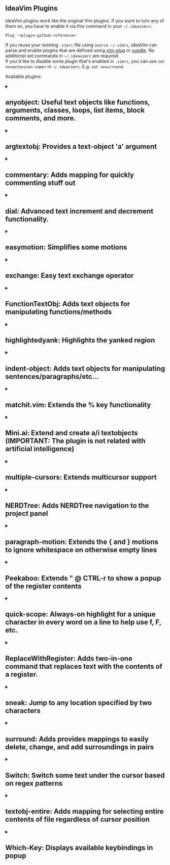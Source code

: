 IdeaVim Plugins
--------------------

IdeaVim plugins work like the original Vim plugins. If you want to turn any of them on, you have to enable it via this command in your `~/.ideavimrc`:

```
Plug '<plugin-github-reference>'
```

If you reuse your existing `.vimrc` file using `source ~/.vimrc`, IdeaVim can parse and enable plugins that are defined
using [vim-plug](https://github.com/junegunn/vim-plug) or [vundle](https://github.com/VundleVim/Vundle.vim).
No additional set commands in `~/.ideavimrc` are required.  
If you'd like to disable some plugin that's enabled in `.vimrc`, you can use `set no<extension-name>`
in `~/.ideavimrc`. E.g. `set nosurround`.

Available plugins:

<details>
<summary><h2>anyobject: Useful text objects like functions, arguments, classes, loops, list items, block comments, and more.</h2></summary>

### Summary:
An extension for IdeaVim plugin that adds useful text objects to improve your productivity on JetBrains IDEs.

Text objects allow a more efficient way of communicating edition or selection actions in the editor. Instead of thinking in terms of characters, words, lines, or paragraphs, use more advance text constructs like quoted text, text between brackets, items in a collection, or programming language constructs like arguments, classes, functions, loops, or comments.

By Ricardo Rodriguez

### Setup

Add `set anyobject` to your `~/.ideavimrc` file, then run `:source ~/.ideavimrc`
or restart the IDE.

### Instructions

[https://plugins.jetbrains.com/plugin/28333-vim-anyobject](https://plugins.jetbrains.com/plugin/28333-vim-anyobject)
</details>
<details>
<summary><h2>argtextobj: Provides a text-object 'a' argument</h2></summary>

Original plugin: [argtextobj.vim](https://www.vim.org/scripts/script.php?script_id=2699).

### Summary:
This plugin provides a text-object 'a' (argument). 
You can d(elete), c(hange), v(select)... an argument or inner argument in familiar ways.

That is, such as 'daa'(delete-an-argument) 'cia'(change-inner-argument) 'via'(select-inner-argument).
What this script does is more than just typing

F,dt,

because it recognizes inclusion relationship of parentheses.

### Setup:
- Add the following command to `~/.ideavimrc`: `Plug 'vim-scripts/argtextobj.vim'`
    <details>
      <summary>Alternative syntax</summary>
      <code>Plugin 'vim-scripts/argtextobj.vim'</code>
      <br/>
      <code>Plug 'https://github.com/vim-scripts/argtextobj.vim'</code>
      <br/>
      <code>Plug 'argtextobj.vim'</code>
      <br/>
      <code>Plug 'https://www.vim.org/scripts/script.php?script_id=2699'</code>
      <br/>
      <code>set argtextobj</code>
      </details>

### Instructions

By default, only the arguments inside parenthesis are considered. To extend the functionality
to other types of brackets, set `g:argtextobj_pairs` variable to a comma-separated
list of colon-separated pairs (same as VIM's `matchpairs` option), like
`let g:argtextobj_pairs="(:),{:},<:>"`. The order of pairs matters when
handling symbols that can also be operators: `func(x << 5, 20) >> 17`. To handle
this syntax parenthesis, must come before angle brackets in the list.

https://www.vim.org/scripts/script.php?script_id=2699

</details>

<details>
<summary><h2>commentary: Adds mapping for quickly commenting stuff out</h2></summary>

By [Daniel Leong](https://github.com/dhleong)  
Original plugin: [commentary.vim](https://github.com/tpope/vim-commentary).

### Summary:
Comment stuff out. 
Use gcc to comment out a line (takes a count), gc to comment out the target of a motion 
(for example, gcap to comment out a paragraph), gc in visual mode to comment out the selection, 
and gc in operator pending mode to target a comment. 
You can also use it as a command, either with a range like :7,17Commentary, 
or as part of a :global invocation like with :g/TODO/Commentary. 
That's it.

### Setup:
- Add the following command to `~/.ideavimrc`: `Plug 'tpope/vim-commentary'`
    <details>
      <summary>Alternative syntax</summary>
      <code>Plugin 'tpope/vim-commentary'</code>
      <br/>
      <code>Plug 'https://github.com/tpope/vim-commentary'</code>
      <br/>
      <code>Plug 'vim-commentary'</code>
      <br/>
      <code>Plug 'tcomment_vim'</code>
      <br/>
      <code>set commentary</code>
      </details>

### Instructions

https://github.com/tpope/vim-commentary/blob/master/doc/commentary.txt

</details>

<details>
<summary><h2>dial: Advanced text increment and decrement functionality.</h2></summary>

### Summary:
IdeaVim extension with advanced text increment and decrement functionality. It enhances the standard increment/decrement functionality found in Vim editors by adding support for complex text patterns beyond simple numbers.

Cycle through related values from various text elements, including numbers, dates, boolean values, operators, and programming language-specific keywords.

By Ricardo Rodriguez

### Setup

Add `set dial` to your `~/.ideavimrc` file, then run `:source ~/.ideavimrc`
or restart the IDE.

### Instructions

[https://plugins.jetbrains.com/plugin/28237-vim-dial](https://plugins.jetbrains.com/plugin/28237-vim-dial)
</details>


<details>
<summary><h2>easymotion: Simplifies some motions</h2></summary>
   
Original plugin: [vim-easymotion](https://github.com/easymotion/vim-easymotion).

### Summary:
EasyMotion provides a much simpler way to use some motions in vim. 
It takes the \<number> out of \<number>w or \<number>f{char} by highlighting all possible choices 
and allowing you to press one key to jump directly to the target.

### Setup:
- Install [IdeaVim-EasyMotion](https://plugins.jetbrains.com/plugin/13360-ideavim-easymotion/)
      and [AceJump](https://plugins.jetbrains.com/plugin/7086-acejump/) plugins.
- Add the following command to `~/.ideavimrc`: `Plug 'easymotion/vim-easymotion'`
    <details>
      <summary>Alternative syntax</summary>
      <code>Plugin 'easymotion/vim-easymotion'</code>
      <br/>
      <code>Plug 'https://github.com/easymotion/vim-easymotion'</code>
      <br/>
      <code>Plug 'vim-easymotion'</code>
      <br/>
      <code>set easymotion</code>
      </details>
   
### Instructions
   
All commands with the mappings are supported. See the [full list of supported commands](https://github.com/AlexPl292/IdeaVim-EasyMotion#supported-commands).

</details>

<details>
<summary><h2>exchange: Easy text exchange operator</h2></summary>

By [fan-tom](https://github.com/fan-tom)  
Original plugin: [vim-exchange](https://github.com/tommcdo/vim-exchange).

### Summary:
Easy text exchange operator for Vim.

### Setup:
- Add the following command to `~/.ideavimrc`: `Plug 'tommcdo/vim-exchange'`
    <details>
      <summary>Alternative syntax</summary>
      <code>Plugin 'tommcdo/vim-exchange'</code>
      <br/>
      <code>Plug 'https://github.com/tommcdo/vim-exchange'</code>
      <br/>
      <code>Plug 'vim-exchange'</code>
      <br/>
      <code>set exchange</code>
      </details>

### Instructions

https://github.com/tommcdo/vim-exchange/blob/master/doc/exchange.txt

</details>

<details>
<summary><h2>FunctionTextObj: Adds text objects for manipulating functions/methods</h2></summary>

By Julien Phalip

### Summary:
An extension for IdeaVim that adds text objects for manipulating functions/methods in your code. 
Similar to how iw operates on words or i" operates on quoted strings, 
this plugin provides if and af to operate on functions

### Setup

Add `set functiontextobj` to your `~/.ideavimrc` file, then run `:source ~/.ideavimrc`
or restart the IDE.

### Instructions

https://plugins.jetbrains.com/plugin/25897-vim-functiontextobj
</details>

<details>
<summary><h2>highlightedyank: Highlights the yanked region</h2></summary>

By [KostkaBrukowa](https://github.com/KostkaBrukowa)  
Original plugin: [vim-highlightedyank](https://github.com/machakann/vim-highlightedyank).

### Summary:
Make the yanked region apparent!

### Setup:
- Add the following command to `~/.ideavimrc`: `Plug 'machakann/vim-highlightedyank'`
    <details>
      <summary>Alternative syntax</summary>
      <code>Plugin 'machakann/vim-highlightedyank'</code>
      <br/>
      <code>Plug 'https://github.com/machakann/vim-highlightedyank'</code>
      <br/>
      <code>Plug 'vim-highlightedyank'</code>
      <br/>
      <code>set highlightedyank</code>
      </details>

### Instructions

If you want to optimize highlight duration, assign a time in milliseconds:  
`let g:highlightedyank_highlight_duration = "1000"`  
A negative number makes the highlight persistent.

If you want to change background color of highlight you can provide the rgba of the color you want e.g.  
`let g:highlightedyank_highlight_color = "rgba(160, 160, 160, 155)"`

If you want to change text color of highlight you can provide the rgba of the color you want e.g.  
`let g:highlightedyank_highlight_foreground_color = "rgba(0, 0, 0, 255)"`

https://github.com/machakann/vim-highlightedyank/blob/master/doc/highlightedyank.txt

</details>

<details>
<summary><h2>indent-object: Adds text objects for manipulating sentences/paragraphs/etc...</h2></summary>

By [Shrikant Sharat Kandula](https://github.com/sharat87)  
Original plugin: [vim-indent-object](https://github.com/michaeljsmith/vim-indent-object).

### Summary:
Vim text objects provide a convenient way to select and operate on various types of objects. 
These objects include regions surrounded by various types of brackets and various parts of language 
(ie sentences, paragraphs, etc).

### Setup:
- Add the following command to `~/.ideavimrc`: `Plug 'michaeljsmith/vim-indent-object'`
    <details>
      <summary>Alternative syntax</summary>
      <code>Plugin 'michaeljsmith/vim-indent-object'</code>
      <br/>
      <code>Plug 'https://github.com/michaeljsmith/vim-indent-object'</code>
      <br/>
      <code>Plug 'vim-indent-object'</code>
      <br/>
      <code>set textobj-indent</code>
      </details>

### Instructions

https://github.com/michaeljsmith/vim-indent-object/blob/master/doc/indent-object.txt

</details>

<details>
<summary><h2>matchit.vim: Extends the % key functionality</h2></summary>

By [Martin Yzeiri](https://github.com/myzeiri)
Original plugin: [matchit.vim](https://github.com/chrisbra/matchit).

### Summary:
In Vim, as in plain vi, the percent key, |%|, jumps the cursor from a brace, bracket, or paren to its match. 
This can be configured with the 'matchpairs' option. 
The matchit plugin extends this in several ways...

### Setup:
- Add the following command to `~/.ideavimrc`: `packadd matchit`
    <details>
      <summary>Alternative syntax</summary>
      <code>Plug 'vim-matchit'</code>
      <br/>
      <code>Plug 'chrisbra/matchit'</code>
      <br/>
      <code>set matchit</code>
      </details>

### Instructions

https://github.com/adelarsq/vim-matchit/blob/master/doc/matchit.txt

</details>

<details>
<summary><h2>Mini.ai: Extend and create a/i textobjects (IMPORTANT: The plugin is not related with artificial intelligence)</h2></summary>

### Summary:
Extend and create a/i textobjects

### Features:
Provides additional text object motions for handling quotes and brackets. The following motions are included:

- aq: Around any quotes.
- iq: Inside any quotes.
- ab: Around any parentheses, curly braces, and square brackets.
- ib: Inside any parentheses, curly braces, and square brackets.

Original plugin: [mini.ai](https://github.com/echasnovski/mini.ai).

### Setup:
- Add the following command to `~/.ideavimrc`: `set mini-ai`

</details>

<details>
<summary><h2>multiple-cursors: Extends multicursor support</h2></summary>

Original plugin: [vim-multiple-cursors](https://github.com/terryma/vim-multiple-cursors).

### Setup:
- Add the following command to `~/.ideavimrc`: `Plug 'terryma/vim-multiple-cursors'`
    <details>
      <summary>Alternative syntax</summary>
      <code>Plugin 'terryma/vim-multiple-cursors'</code>
      <br/>
      <code>Plug 'https://github.com/terryma/vim-multiple-cursors'</code>
      <br/>
      <code>Plug 'vim-multiple-cursors'</code>
      <br/>
      <code>set multiple-cursors</code>
      </details>

### Instructions

At the moment, the default key binds for this plugin do not get mapped correctly in IdeaVim (see [VIM-2178](https://youtrack.jetbrains.com/issue/VIM-2178)). To enable the default key binds, add the following to your `.ideavimrc` file...

```
" Remap multiple-cursors shortcuts to match terryma/vim-multiple-cursors
nmap <C-n> <Plug>NextWholeOccurrence
xmap <C-n> <Plug>NextWholeOccurrence
nmap g<C-n> <Plug>NextOccurrence
xmap g<C-n> <Plug>NextOccurrence
xmap <C-x> <Plug>SkipOccurrence
xmap <C-p> <Plug>RemoveOccurrence

" Note that the default <A-n> and g<A-n> shortcuts don't work on Mac due to dead keys.
" <A-n> is used to enter accented text e.g. ñ
" Feel free to pick your own mappings that are not affected. I like to use <leader>
nmap <leader><C-n> <Plug>AllWholeOccurrences
xmap <leader><C-n> <Plug>AllWholeOccurrences
nmap <leader>g<C-n> <Plug>AllOccurrences
xmap <leader>g<C-n> <Plug>AllOccurrences
```

</details>

<details>
<summary><h2>NERDTree: Adds NERDTree navigation to the project panel</h2></summary>
   
Original plugin: [NERDTree](https://github.com/preservim/nerdtree).

### Summary:
Adds NERDTree navigation to the project panel. 
   
### Setup:
- Add the following command to `~/.ideavimrc`: `Plug 'preservim/nerdtree'`
    <details>
      <summary>Alternative syntax</summary>
      <code>Plugin 'preservim/nerdtree'</code>
      <br/>
      <code>Plug 'https://github.com/preservim/nerdtree'</code>
      <br/>
      <code>Plug 'nerdtree'</code>
      <br/>
      <code>set NERDTree</code>
      </details>
   
### Instructions
   
[See here](NERDTree-support.md).

</details>

<details>
<summary><h2>paragraph-motion: Extends the { and } motions to ignore whitespace on otherwise empty lines</h2></summary>

Original plugin: [vim-paragraph-motion](https://github.com/dbakker/vim-paragraph-motion).

### Summary:
Normally the { and } motions only match completely empty lines. 
With this plugin lines that only contain whitespace are also matched.

### Setup:
- Add the following command to `~/.ideavimrc`: `Plug 'dbakker/vim-paragraph-motion'`
    <details>
      <summary>Alternative syntax</summary>
      <code>Plugin 'dbakker/vim-paragraph-motion'</code>
      <br/>
      <code>Plug 'https://github.com/dbakker/vim-paragraph-motion'</code>
      <br/>
      <code>Plug 'vim-paragraph-motion'</code>
      <br/>
      <code>Plug 'https://github.com/vim-scripts/Improved-paragraph-motion'</code>
      <br/>
      <code>Plug 'vim-scripts/Improved-paragraph-motion'</code>
      <br/>
      <code>Plug 'Improved-paragraph-motion'</code>
      <br/>
      <code>set vim-paragraph-motion</code>
      </details>

### Instructions

https://github.com/dbakker/vim-paragraph-motion#vim-paragraph-motion

</details>

<details>
<summary><h2>Peekaboo: Extends " @ CTRL-r to show a popup of the register contents</h2></summary>

By Julien Phalip  
Original plugin: [vim-peekaboo](https://github.com/junegunn/vim-peekaboo).

### Summary:
Peekaboo extends " and @ in normal mode and <CTRL-R> in insert mode so you can see the contents of the registers.

### Setup

Add `set peekaboo` to your `~/.ideavimrc` file, then run `:source ~/.ideavimrc`
or restart the IDE.

### Instructions

https://plugins.jetbrains.com/plugin/25776-vim-peekaboo
</details>

<details>
<summary><h2>quick-scope: Always-on highlight for a unique character in every word on a line to help use f, F, etc.</h2></summary>

Original plugin: [quick-scope](https://github.com/unblevable/quick-scope).

### Summary:
An always-on highlight for a unique character in every word on a line to help you use f, F, and family.

This plugin should help you get to any word on a line in two or three keystrokes with Vim's built-in f<char> 
(which moves your cursor to <char>).

### Setup:
- Install [IdeaVim-Quickscope](https://plugins.jetbrains.com/plugin/19417-ideavim-quickscope) plugin.
- Add the following command to `~/.ideavimrc`: `set quickscope`

### Instructions

https://plugins.jetbrains.com/plugin/19417-ideavim-quickscope

</details>

<details>
<summary><h2>ReplaceWithRegister: Adds two-in-one command that replaces text with the contents of a register.</h2></summary>

By [igrekster](https://github.com/igrekster)  
Original plugin: [ReplaceWithRegister](https://github.com/vim-scripts/ReplaceWithRegister).

### Summary:
This plugin offers a two-in-one command that replaces text covered by a
{motion}, entire line(s) or the current selection with the contents of a
register; the old text is deleted into the black-hole register, i.e. it's
gone. (But of course, the command can be easily undone.)

### Setup:
- Add the following command to `~/.ideavimrc`: `Plug 'vim-scripts/ReplaceWithRegister'`
    <details>
      <summary>Alternative syntax</summary>
      <code>Plugin 'vim-scripts/ReplaceWithRegister'</code>
      <br/>
      <code>Plug 'ReplaceWithRegister'</code>
      <br/>
      <code>Plug 'https://github.com/inkarkat/vim-ReplaceWithRegister'</code>
      <br/>
      <code>Plug 'inkarkat/vim-ReplaceWithRegister'</code>
      <br/>
      <code>Plug 'vim-ReplaceWithRegister'</code>
      <br/>
      <code>Plug 'https://www.vim.org/scripts/script.php?script_id=2703'</code>
      <br/>
      <code>set ReplaceWithRegister</code>
      </details>

### Instructions

https://github.com/vim-scripts/ReplaceWithRegister/blob/master/doc/ReplaceWithRegister.txt

</details>

<details>
<summary><h2>sneak: Jump to any location specified by two characters</h2></summary>

<img src="images/sneakIcon.svg" width="80" height="80" alt="icon"/>  

By [Mikhail Levchenko](https://github.com/Mishkun)  
Original repository with the plugin: https://github.com/Mishkun/ideavim-sneak  
Original plugin: [vim-sneak](https://github.com/justinmk/vim-sneak).

### Summary:
Jump to any location specified by two characters.

### Setup:
- Add the following command to `~/.ideavimrc`: `Plug 'justinmk/vim-sneak'`

### Instructions

* Type `s` and two chars to start sneaking in forward direction
* Type `S` and two chars to start sneaking in backward direction
* Type `;` or `,` to proceed with sneaking just as if you were using `f` or `t` commands

</details>

<details>
<summary><h2>surround: Adds provides mappings to easily delete, change, and add surroundings in pairs</h2></summary>
   
Original plugin: [vim-surround](https://github.com/tpope/vim-surround).
   
### Summary:
Surround.vim is all about "surroundings": parentheses, brackets, quotes, XML tags, and more. 
The plugin provides mappings to easily delete, change, and add such surroundings in pairs.

### Setup:
- Add the following command to `~/.ideavimrc`: `Plug 'tpope/vim-surround'`
    <details>
      <summary>Alternative syntax</summary>
      <code>Plugin 'tpope/vim-surround'</code>
      <br/>
      <code>Plug 'https://www.vim.org/scripts/script.php?script_id=1697'</code>
      <br/>
      <code>Plug 'vim-surround'</code>
      <br/>
      <code>set surround</code>
      </details>
   
### Instructions
   
https://github.com/tpope/vim-surround/blob/master/doc/surround.txt

</details>

<details>
<summary><h2>Switch: Switch some text under the cursor based on regex patterns</h2></summary>

By Julien Phalip  
Original plugin: [switch.vim](https://github.com/AndrewRadev/switch.vim).

### Summary:
The purpose of the plugin is to switch some text under the cursor based on regex patterns. 
The main entry point is a single command, :Switch. 
When the command is executed, 
the plugin looks for one of a few specific patterns under the cursor and performs a substitution depending on it. 

### Setup

Add `set switch` to your `~/.ideavimrc` file, then run `:source ~/.ideavimrc`
or restart the IDE.

### Instructions

https://plugins.jetbrains.com/plugin/25899-vim-switch

</details>

<details>
<summary><h2>textobj-entire: Adds mapping for selecting entire contents of file regardless of cursor position</h2></summary>

By [Alexandre Grison](https://github.com/agrison)  
Original plugin: [vim-textobj-entire](https://github.com/kana/vim-textobj-entire).
   
### Summary:
vim-textobj-entire is a Vim plugin to provide text objects 
(ae and ie by default) to select the entire content of a buffer. 
Though these are trivial operations (e.g. ggVG), text object versions are more handy, 
because you do not have to be conscious of the cursor position (e.g. vae).

### Setup:
- Add the following command to `~/.ideavimrc`: `Plug 'kana/vim-textobj-entire'`
    <details>
      <summary>Alternative syntax</summary>
      <code>Plugin 'kana/vim-textobj-entire'</code>
      <br/>
      <code>Plug 'vim-textobj-entire'</code>
      <br/>
      <code>Plug 'https://www.vim.org/scripts/script.php?script_id=2610'</code>
      <br/>
      <code>set textobj-entire</code>
      </details>
   
### Instructions
   
https://github.com/kana/vim-textobj-entire/blob/master/doc/textobj-entire.txt

</details>
   
<details>
<summary><h2>Which-Key: Displays available keybindings in popup</h2></summary>

Original plugin: [vim-which-key](https://github.com/liuchengxu/vim-which-key).

### Summary:
vim-which-key is vim port of emacs-which-key that displays available keybindings in popup.

### Setup:
- Install [Which-Key](https://plugins.jetbrains.com/plugin/15976-which-key) plugin.
- Add the following command to `~/.ideavimrc`: `set which-key`

### Instructions

https://github.com/TheBlob42/idea-which-key?tab=readme-ov-file#installation

</details>
